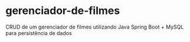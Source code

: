 # gerenciador-de-filmes
CRUD de um gerenciador de filmes utilizando Java Spring Boot + MySQL para persistência de dados
